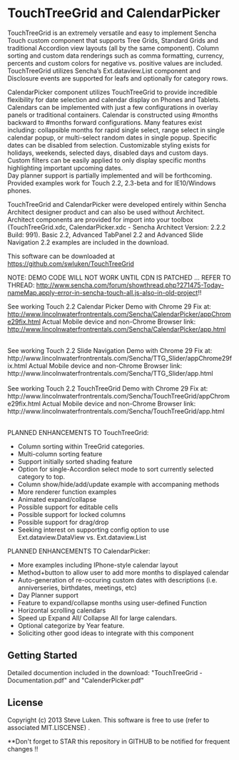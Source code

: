 TouchTreeGrid and CalendarPicker
================================

TouchTreeGrid is an extremely versatile and easy to implement Sencha Touch custom 
component that supports Tree Grids, Standard Grids and traditional Accordion view layouts
(all by the same component).  Column sorting and custom data renderings such as comma
formatting, currency, percents and custom colors for negative vs. positive values are included.
TouchTreeGrid utilizes Sencha’s Ext.dataview.List component and Disclosure events are
supported for leafs and optionally for category rows.   

CalendarPicker component utilizes TouchTreeGrid to provide incredible flexibility for date 
selection and calendar display on Phones and Tablets.  Calendars can be implemented with
just a few configurations in overlay panels or traditional containers.  Calendar is 
constructed using #months backward to #months forward configurations.  Many features
exist including:  collapsible months for rapid single select, range select in single
calendar popup, or multi-select random dates in single popup.  Specific dates can be
disabled from selection.  Customizable styling exists for holidays, weekends, selected
days, disabled days and custom days.  Custom filters can be
easily applied to only display specific months highlighting important upcoming dates.  
Day planner support is partially implemented and will be forthcoming.  
Provided examples work for Touch 2.2, 2.3-beta and for IE10/Windows phones.

TouchTreeGrid and CalendarPicker were developed entirely within Sencha Architect designer product and
can also be used without Architect.  Architect components are provided for import into
your toolbox (TouchTreeGrid.xdc, CalendarPicker.xdc - Sencha Architect Version: 2.2.2 Build: 991).
Basic 2.2, Advanced TabPanel 2.2 and Advanced Slide Navigation 2.2 examples are included in the download.

This software can be downloaded at <a href="https://github.com/swluken/TouchTreeGrid">https://github.com/swluken/TouchTreeGrid</a>
  
NOTE:  DEMO CODE WILL NOT WORK UNTIL CDN IS PATCHED ... REFER TO THREAD:
      http://www.sencha.com/forum/showthread.php?271475-Today-nameMap.apply-error-in-sencha-touch-all.js-also-in-old-project!!

See working Touch 2.2 Calendar Picker Demo with Chrome 29 Fix at:
http://www.lincolnwaterfrontrentals.com/Sencha/CalendarPicker/appChrome29fix.html
Actual Mobile device and non-Chrome Browser link: 
http://www.lincolnwaterfrontrentals.com/Sencha/CalendarPicker/app.html

<div>&nbsp;</div>
See working Touch 2.2 Slide Navigation Demo with Chrome 29 Fix at:
http://www.lincolnwaterfrontrentals.com/Sencha/TTG_Slider/appChrome29fix.html
Actual Mobile device and non-Chrome Browser link: 
http://www.lincolnwaterfrontrentals.com/Sencha/TTG_Slider/app.html

<div>&nbsp;</div>
See working Touch 2.2 TouchTreeGrid Demo with Chrome 29 Fix at:
http://www.lincolnwaterfrontrentals.com/Sencha/TouchTreeGrid/appChrome29fix.html
Actual Mobile device and non-Chrome Browser link: 
http://www.lincolnwaterfrontrentals.com/Sencha/TouchTreeGrid/app.html
<div>&nbsp;</div>


PLANNED ENHANCEMENTS TO TouchTreeGrid:      
    
   - Column sorting within TreeGrid categories.
   - Multi-column sorting feature
   - Support initially sorted shading feature     
   - Option for single-Accordion select mode to sort currently selected category to top.  
   - Column show/hide/add/update example with accompaning methods
   - More renderer function examples
   - Animated expand/collapse
   - Possible support for editable cells  
   - Possible support for locked columns   
   - Possible support for drag/drop
   - Seeking interest on supporting config option to use Ext.dataview.DataView vs. Ext.dataview.List
   
PLANNED ENHANCEMENTS TO CalendarPicker:      

   - More examples including IPhone-style calendar layout    
   - Method+button to allow user to add more months to displayed calendar
   - Auto-generation of re-occuring custom dates with descriptions (i.e. anniverseries, birthdates, meetings, etc)
   - Day Planner support
   - Feature to expand/collapse months using user-defined Function 
   - Horizontal scrolling calendars
   - Speed up Expand All/ Collapse All for large calendars.
   - Optional categorize by Year feature.
   - Soliciting other good ideas to integrate with this component



Getting Started
---------------

Detailed documention included in the download:  "TouchTreeGrid - Documentation.pdf" and "CalenderPicker.pdf"


License
-------

Copyright (c) 2013 Steve Luken. 
This software is free to use (refer to associated MIT.LISCENSE) .

**Don't forget to STAR this repository in GITHUB to be notified for frequent changes !!
